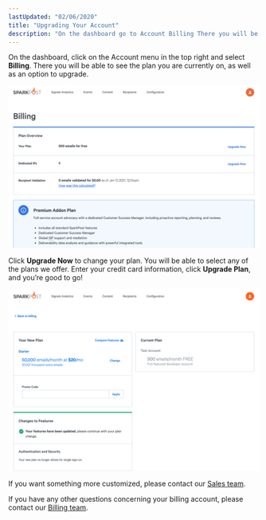 ```yaml
---
lastUpdated: "02/06/2020"
title: "Upgrading Your Account"
description: "On the dashboard go to Account Billing There you will be able to see the plan you are currently on as well as all of the other plans we provide Once you decide on the plan you would like to upgrade to click on it A window will drop down..."
---
```


On the dashboard, click on the Account menu in the top right and select **Billing**. There you will be able to see the plan you are currently on, as well as an option to upgrade.

![Billing plan selection](media/upgrading-your-account/billing-page.png)

Click **Upgrade Now** to change your plan. You will be able to select any of the plans we offer. Enter your credit card information, click **Upgrade Plan**, and you’re good to go!

![Plan upgrade form](media/upgrading-your-account/upgrade-page.png)

If you want something more customized, please contact our [Sales team](https://www.sparkpost.com/sales/).

If you have any other questions concerning your billing account, please contact our [Billing team](https://app.sparkpost.com/dashboard/?supportTicket=true&supportIssue=general_billing).
